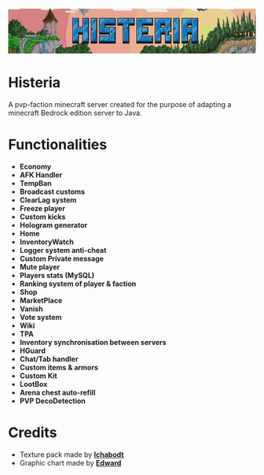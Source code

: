 ![banner](https://github.com/zelytra/Histeria/blob/master/img/banner.png)
# Histeria
A pvp-faction minecraft server created for the purpose of adapting a minecraft Bedrock edition server to Java.
# Functionalities
- **Economy**
- **AFK Handler**
- **TempBan**
- **Broadcast customs**
- **ClearLag system**
- **Freeze player**
- **Custom kicks**
- **Hologram generator**
- **Home**
- **InventoryWatch**
- **Logger system anti-cheat**
- **Custom Private message**
- **Mute player**
- **Players stats (MySQL)**
- **Ranking system of player & faction**
- **Shop**
- **MarketPlace**
- **Vanish**
- **Vote system**
- **Wiki**
- **TPA**
- **Inventory synchronisation between servers**
- **HGuard**
- **Chat/Tab handler**
- **Custom items & armors**
- **Custom Kit**
- **LootBox**
- **Arena chest auto-refill**
- **PVP DecoDetection**

# Credits
- Texture pack made by [**Ichabodt**](https://github.com/Ichabodt/)
- Graphic chart made by [**Edward**](https://www.artstation.com/edwardpixelart)
